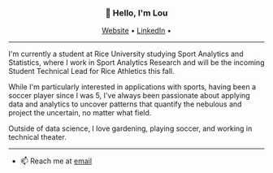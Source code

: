 <h3 align="center">👋 Hello, I'm Lou</h3>

<p align="center">
  <a href="https://lou-zhou.github.io/">Website</a> •
  <a href="https://www.linkedin.com/in/lou-zhou/">LinkedIn</a> •
</p>

---
I'm currently a student at Rice University studying Sport Analytics and Statistics, where I work in Sport Analytics Research and will be the incoming Student Technical Lead for Rice Athletics this fall.

While I'm particularly interested in applications with sports, having been a soccer player since I was 5, I've always been passionate about applying data and analytics to uncover patterns that quantify the nebulous and project the uncertain, no matter what field.

Outside of data science, I love gardening, playing soccer, and working in technical theater.

---

- 📫 Reach me at [email](mailto:lz80@rice.edu)  
